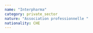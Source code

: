```yaml
---
name: "Interpharma"
category: private_sector
nature: "Association professionnelle "
nationality: CHE
---
```

    